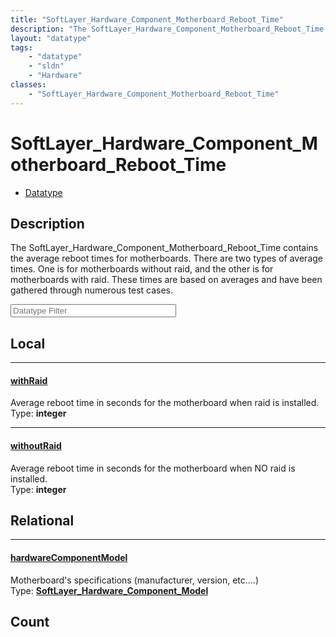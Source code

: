 ```yaml
---
title: "SoftLayer_Hardware_Component_Motherboard_Reboot_Time"
description: "The SoftLayer_Hardware_Component_Motherboard_Reboot_Time contains the average reboot times for motherboards. There are t... "
layout: "datatype"
tags:
    - "datatype"
    - "sldn"
    - "Hardware"
classes:
    - "SoftLayer_Hardware_Component_Motherboard_Reboot_Time"
---
```


# SoftLayer_Hardware_Component_Motherboard_Reboot_Time
<div id='service-datatype'>
    <ul id='sldn-reference-tabs'>
        <li id='datatype'> <a href='/reference/datatypes/SoftLayer_Hardware_Component_Motherboard_Reboot_Time' >Datatype</a></li>
    </ul>
</div>

## Description 


The SoftLayer_Hardware_Component_Motherboard_Reboot_Time contains the average reboot times for motherboards. There are two types of average times.  One is for motherboards without raid, and the other is for motherboards with raid.  These times are based on averages and have been gathered through numerous test cases. 





<!-- Filer BEGIN -->
<div class="view-filters">
        <div class="clearfix">
            <div class="search-input-box">
                <input placeholder="Datatype Filter" onkeyup="titleSearch(inputId='prop-input', divId='properties', elementClass='prop-row')" 
                    type="text" id="prop-input" value="" size="30" maxlength="128" class="form-text">
            </div>
        </div>
</div>
<!-- Filer END -->

<div id="properties" class="content">
<div id="localProperties" class="prop-content" >

## Local
<div class="prop-row">

-----
[withRaid]: #withraid
#### [withRaid]
Average reboot time in seconds for the motherboard when raid is installed.  
<span class="type-label">Type: </span>**integer**  



</div>
<div class="prop-row">

-----
[withoutRaid]: #withoutraid
#### [withoutRaid]
Average reboot time in seconds for the motherboard when NO raid is installed.  
<span class="type-label">Type: </span>**integer**  



</div>
</div>
<!-- LOCAL PROPERTY END -->

<div id="relationalProperties"  class="prop-content" >

## Relational
<div class="prop-row">

-----
[hardwareComponentModel]: #hardwarecomponentmodel
#### [hardwareComponentModel]
Motherboard's specifications (manufacturer, version, etc....)  
<span class="type-label">Type: </span>**<a href='/reference/datatypes/SoftLayer_Hardware_Component_Model'>SoftLayer_Hardware_Component_Model </a>**  



</div>

## Count
</div>



